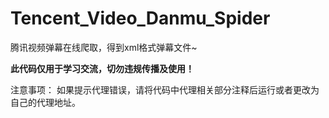 # Tencent_Video_Danmu_Spider
腾讯视频弹幕在线爬取，得到xml格式弹幕文件~

****此代码仅用于学习交流，切勿违规传播及使用！****

注意事项：
如果提示代理错误，请将代码中代理相关部分注释后运行或者更改为自己的代理地址。
